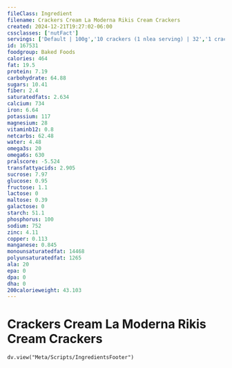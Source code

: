 ```yaml
---
fileClass: Ingredient
filename: Crackers Cream La Moderna Rikis Cream Crackers
created: 2024-12-21T19:27:02-06:00
cssclasses: ['nutFact']
servings: ['Default | 100g','10 crackers (1 nlea serving) | 32','1 cracker | 3.1']
id: 167531
foodgroup: Baked Foods
calories: 464
fat: 19.5
protein: 7.19
carbohydrate: 64.88
sugars: 10.41
fiber: 2.4
saturatedfats: 2.634
calcium: 734
iron: 6.64
potassium: 117
magnesium: 28
vitaminb12: 0.8
netcarbs: 62.48
water: 4.48
omega3s: 20
omega6s: 630
pralscore: -5.524
transfattyacids: 2.905
sucrose: 7.97
glucose: 0.95
fructose: 1.1
lactose: 0
maltose: 0.39
galactose: 0
starch: 51.1
phosphorus: 100
sodium: 752
zinc: 4.11
copper: 0.113
manganese: 0.845
monounsaturatedfat: 14468
polyunsaturatedfat: 1265
ala: 20
epa: 0
dpa: 0
dha: 0
200calorieweight: 43.103
---
```


# Crackers Cream La Moderna Rikis Cream Crackers

```dataviewjs
dv.view("Meta/Scripts/IngredientsFooter")
```